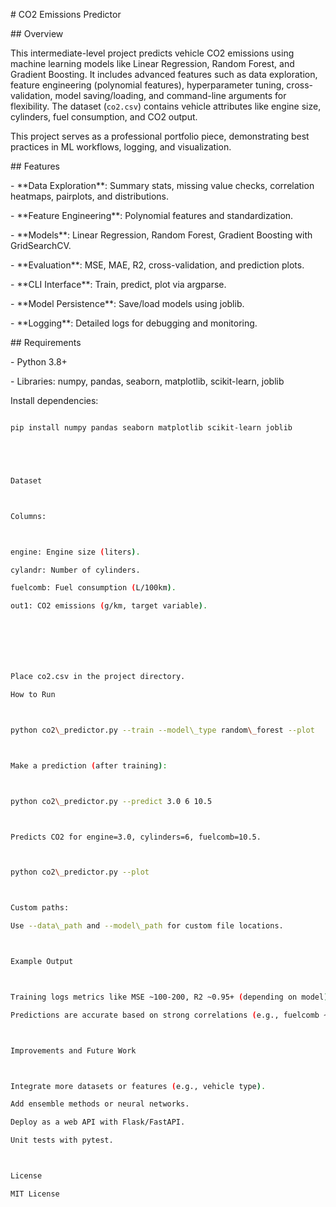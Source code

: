 \# CO2 Emissions Predictor



\## Overview

This intermediate-level project predicts vehicle CO2 emissions using machine learning models like Linear Regression, Random Forest, and Gradient Boosting. It includes advanced features such as data exploration, feature engineering (polynomial features), hyperparameter tuning, cross-validation, model saving/loading, and command-line arguments for flexibility. The dataset (`co2.csv`) contains vehicle attributes like engine size, cylinders, fuel consumption, and CO2 output.



This project serves as a professional portfolio piece, demonstrating best practices in ML workflows, logging, and visualization.



\## Features

\- \*\*Data Exploration\*\*: Summary stats, missing value checks, correlation heatmaps, pairplots, and distributions.

\- \*\*Feature Engineering\*\*: Polynomial features and standardization.

\- \*\*Models\*\*: Linear Regression, Random Forest, Gradient Boosting with GridSearchCV.

\- \*\*Evaluation\*\*: MSE, MAE, R2, cross-validation, and prediction plots.

\- \*\*CLI Interface\*\*: Train, predict, plot via argparse.

\- \*\*Model Persistence\*\*: Save/load models using joblib.

\- \*\*Logging\*\*: Detailed logs for debugging and monitoring.



\## Requirements

\- Python 3.8+

\- Libraries: numpy, pandas, seaborn, matplotlib, scikit-learn, joblib



Install dependencies:

```bash

pip install numpy pandas seaborn matplotlib scikit-learn joblib





Dataset



Columns:



engine: Engine size (liters).

cylandr: Number of cylinders.

fuelcomb: Fuel consumption (L/100km).

out1: CO2 emissions (g/km, target variable).







Place co2.csv in the project directory.

How to Run



python co2\_predictor.py --train --model\_type random\_forest --plot



Make a prediction (after training):



python co2\_predictor.py --predict 3.0 6 10.5



Predicts CO2 for engine=3.0, cylinders=6, fuelcomb=10.5.



python co2\_predictor.py --plot



Custom paths:

Use --data\_path and --model\_path for custom file locations.



Example Output



Training logs metrics like MSE ~100-200, R2 ~0.95+ (depending on model).

Predictions are accurate based on strong correlations (e.g., fuelcomb ~0.99 with out1).



Improvements and Future Work



Integrate more datasets or features (e.g., vehicle type).

Add ensemble methods or neural networks.

Deploy as a web API with Flask/FastAPI.

Unit tests with pytest.



License

MIT License

